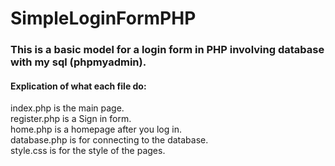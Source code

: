 # SimpleLoginFormPHP
### This is a basic model for a login form in PHP involving database with my sql (phpmyadmin).
<h4>Explication of what each file do: </h4>
index.php is the main page.<br>
register.php is a Sign in form. <br>
home.php is a homepage after you log in. <br>
database.php is for connecting to the database. <br>
style.css is for the style of the pages.
